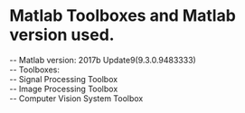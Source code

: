 # Matlab Toolboxes and Matlab version used.

-- Matlab version: 2017b Update9(9.3.0.9483333)  
-- Toolboxes:  
	-- Signal Processing Toolbox  
	-- Image Processing Toolbox  
	-- Computer Vision System Toolbox  
